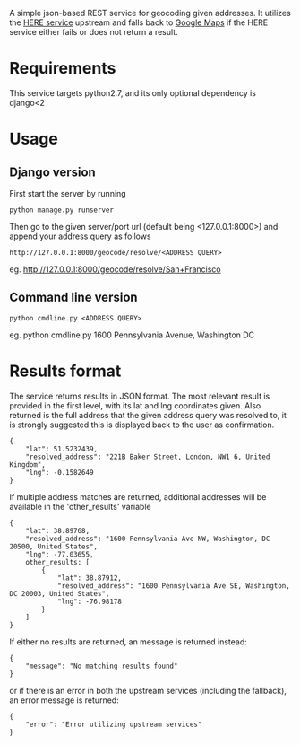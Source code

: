 A simple json-based REST service for geocoding given addresses. It utilizes the [HERE service](https://developer.here.com/documentation/geocoder/topics/quick-start-geocode.html) upstream and falls back to [Google Maps](https://developers.google.com/maps/documentation/geocoding/start) if the HERE service either fails or does not return a result.

# Requirements

This service targets python2.7, and its only optional dependency is django<2

# Usage

## Django version

First start the server by running
```
python manage.py runserver
```
Then go to the given server/port url (default being <127.0.0.1:8000>) and append your address query as follows
```
http://127.0.0.1:8000/geocode/resolve/<ADDRESS QUERY>
```
eg. <http://127.0.0.1:8000/geocode/resolve/San+Francisco>

## Command line version

```
python cmdline.py <ADDRESS QUERY>
```
eg. python cmdline.py 1600 Pennsylvania Avenue, Washington DC

# Results format

The service returns results in JSON format. The most relevant result is provided in the first level, with its lat and lng coordinates given.
Also returned is the full address that the given address query was resolved to, it is strongly suggested this is displayed back to the user as confirmation.
```
{
	"lat": 51.5232439,
	"resolved_address": "221B Baker Street, London, NW1 6, United Kingdom",
	"lng": -0.1582649
}
```
If multiple address matches are returned, additional addresses will be available in the 'other_results' variable
```
{
	"lat": 38.89768,
	"resolved_address": "1600 Pennsylvania Ave NW, Washington, DC 20500, United States",
	"lng": -77.03655,
	other_results: [
		{
			"lat": 38.87912,
			"resolved_address": "1600 Pennsylvania Ave SE, Washington, DC 20003, United States",
			"lng": -76.98178
		}
	]
}
```
If either no results are returned, an message is returned instead:
```
{
	"message": "No matching results found"
}
```
or if there is an error in both the upstream services (including the fallback), an error message is returned:
```
{
	"error": "Error utilizing upstream services"
}
```
